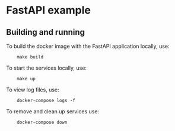 # FastAPI example

## Building and running

To build the docker image with the FastAPI application locally, use:

		make build

To start the services locally, use:

		make up

To view log files, use:

		docker-compose logs -f

To remove and clean up services use:

		docker-compose down


